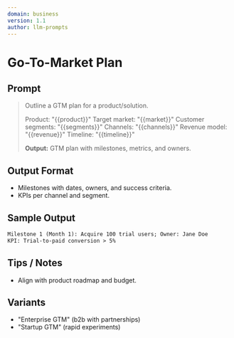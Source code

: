 ```yaml
---
domain: business
version: 1.1
author: llm-prompts
---
```


# Go-To-Market Plan

## Prompt
> Outline a GTM plan for a product/solution.
>
> Product: "{{product}}"
> Target market: "{{market}}"
> Customer segments: "{{segments}}"
> Channels: "{{channels}}"
> Revenue model: "{{revenue}}"
> Timeline: "{{timeline}}"
>
> **Output:** GTM plan with milestones, metrics, and owners.

## Output Format
- Milestones with dates, owners, and success criteria.
- KPIs per channel and segment.

## Sample Output
```markdown
Milestone 1 (Month 1): Acquire 100 trial users; Owner: Jane Doe
KPI: Trial-to-paid conversion > 5%
```

## Tips / Notes
- Align with product roadmap and budget.

## Variants
- "Enterprise GTM" (b2b with partnerships)
- "Startup GTM" (rapid experiments)
